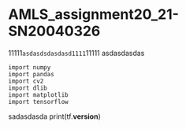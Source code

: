  AMLS_assignment20_21-SN20040326
 ======
11111`asdasdsdasdasd1111`11111
  asdasdasdas
```
import numpy
import pandas
import cv2
import dlib
import matplotlib
import tensorflow
```
sadasdasda
print(tf.__version__)
